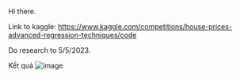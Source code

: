 Hi there.

Link to kaggle: https://www.kaggle.com/competitions/house-prices-advanced-regression-techniques/code

Do research to 5/5/2023.


Kết quả
![image](https://user-images.githubusercontent.com/76483242/236448145-dd169d44-20d6-4ece-abc8-e517ad4d1fc4.png)
